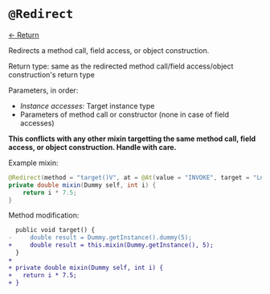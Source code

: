 # `@Redirect`

[<- Return](README.md)

Redirects a method call, field access, or object construction.

Return type: same as the redirected method call/field access/object construction's return type

Parameters, in order: 

 - _Instance accesses:_ Target instance type
 - Parameters of method call or constructor (none in case of field accesses)

**This conflicts with any other mixin targetting the same method call, field access, or object construction. Handle with care.**

Example mixin:
```java
@Redirect(method = "target()V", at = @At(value = "INVOKE", target = "Lnet/example/Dummy;dummy(I)D"))
private double mixin(Dummy self, int i) {
    return i * 7.5;
}
```

Method modification:

```patch
  public void target() {
-     double result = Dummy.getInstance().dummy(5);
+     double result = this.mixin(Dummy.getInstance(), 5);
  }
+ 
+ private double mixin(Dummy self, int i) {
+   return i * 7.5;
+ }
```

